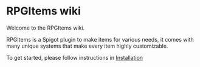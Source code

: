 # RPGItems wiki

Welcome to the RPGItems wiki.

RPGItems is a Spigot plugin to make items for various needs, it comes with many unique systems that make every item highly customizable.

To get started, please follow instructions in [Installation](installation.md)

